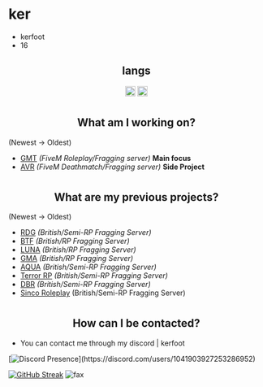 <h1>ker</h1>

- kerfoot
- 16

<h2 align="center">langs</h2>

<p align="center">
<img align="center" src="https://cdn.jsdelivr.net/npm/simple-icons@3.0.1/icons/lua.svg" alt="lua" height="20" width="20" />
<img align="center" src="https://cdn.jsdelivr.net/npm/simple-icons@3.0.1/icons/node-dot-js.svg" alt="nodejs" height="20" width="20" />
</p>

# <h2 align="center">What am I working on?</h2>
(Newest -> Oldest)
- [GMT](https://discord.gg/gmt) *(FiveM Roleplay/Fragging server)* **Main focus**
- [AVR](https://discord.gg/avr) *(FiveM Deathmatch/Fragging server)* **Side Project**

# <h2 align="center">What are my previous projects?</h2>
(Newest -> Oldest)
- [RDG](dsc.gg/rdg) *(British/Semi-RP Fragging Server)*
- [BTF](discord.gg/btf5m) *(British/RP Fragging Server)*
- [LUNA](discord.gg/luna5m) *(British/RP Fragging Server)*
- [GMA](discord.gg/gma) *(British/RP Fragging Server)*
- [AQUA](dsc.gg/aqua5m) *(British/Semi-RP Fragging Server)*
- [Terror RP](dsc.gg/terrorp) *(British/Semi-RP Fragging Server)*
- [DBR](https://discord.gg/dbruk) *(British/Semi-RP Fragging Server)*
- [Sinco Roleplay](https://discord.gg/sinco) (British/Semi-RP Fragging Server)

# <h2 align="center">How can I be contacted?</h2>

- You can contact me through my discord | kerfoot
  
[![Discord Presence](https://lanyard-profile-readme.vercel.app/api/1041903927253286952?theme=dark&bg=000001&animated=false&hideDiscrim=true&borderRadius=10px&idleMessage=Inactive%20doing%20something%20else...)](https://discord.com/users/1041903927253286952)

[![GitHub Streak](https://github-readme-streak-stats.herokuapp.com?user=Eluxbar&theme=transparent&hide_border=true)](https://git.io/streak-stats)
<img src="https://komarev.com/ghpvc/?username=eluxbar&color=lightgray" alt="fax" width="" height="">
